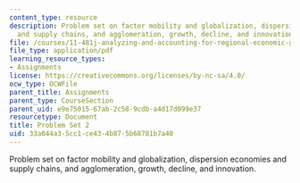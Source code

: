 ```yaml
---
content_type: resource
description: Problem set on factor mobility and globalization, dispersion economies
  and supply chains, and agglomeration, growth, decline, and innovation.
file: /courses/11-481j-analyzing-and-accounting-for-regional-economic-growth-spring-2009/33a044a35cc1ce434b875b68781b7a40_MIT11_481Js09_pset02.pdf
file_type: application/pdf
learning_resource_types:
- Assignments
license: https://creativecommons.org/licenses/by-nc-sa/4.0/
ocw_type: OCWFile
parent_title: Assignments
parent_type: CourseSection
parent_uid: e9e75015-67ab-2c58-9cdb-a4d17d099e37
resourcetype: Document
title: Problem Set 2
uid: 33a044a3-5cc1-ce43-4b87-5b68781b7a40
---
```

Problem set on factor mobility and globalization, dispersion economies and supply chains, and agglomeration, growth, decline, and innovation.